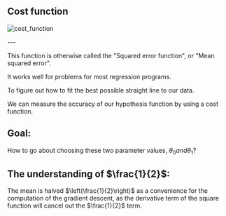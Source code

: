## Cost function

![cost_function](https://github.com/chanchann/MIT-machine-learning-notes/blob/master/img/cost_function_1.png)

<p id = "build"></p>
---

This function is otherwise called the "Squared error function", or "Mean squared error".

It works well for problems for most regression programs.

To figure out how to fit the best possible straight line to our data.

We can measure the accuracy of our hypothesis function by using a cost function.



## Goal:

How to go about choosing these two parameter values, $\theta_0 and \theta_1$?

## The understanding of $\frac{1}{2}$:

The mean is halved $\left(\frac{1}{2}\right)$ as a convenience for the computation of the gradient descent, as the derivative term of the square function will cancel out the $\frac{1}{2}$ term.

